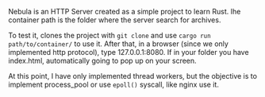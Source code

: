 Nebula is an HTTP Server created as a simple project to learn Rust. 
Ihe container path is the folder where the server search for archives.

To test it, clones the project with ``git clone`` and use ``cargo run path/to/container/`` 
to use it. After that, in a browser (since we only implemented http protocol), type 127.0.0.1:8080. 
If in your folder you have index.html, automatically going to pop up on your screen. 

At this point, I have only implemented thread workers, but the objective is to implement process_pool or use 
``epoll()`` syscall, like nginx use it.